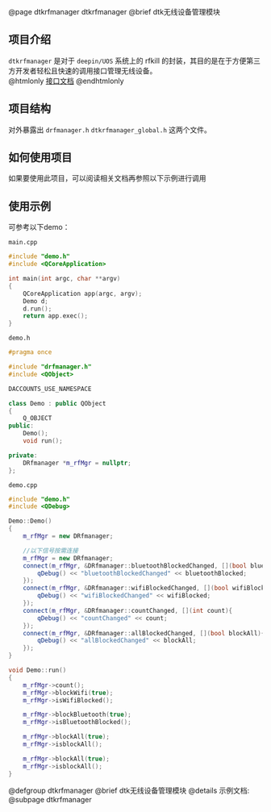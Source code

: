 @page dtkrfmanager dtkrfmanager
@brief dtk无线设备管理模块

## 项目介绍

`dtkrfmanager` 是对于 `deepin/UOS` 系统上的 rfkill 的封装，其目的是在于方便第三方开发者轻松且快速的调用接口管理无线设备。<br>
@htmlonly
<a href="group__dtkrfmanager.html" >接口文档</a>
@endhtmlonly

## 项目结构

对外暴露出 `drfmanager.h` `dtkrfmanager_global.h` 这两个文件。

## 如何使用项目

如果要使用此项目，可以阅读相关文档再参照以下示例进行调用

## 使用示例

可参考以下demo：

`main.cpp`

```cpp
#include "demo.h"
#include <QCoreApplication>

int main(int argc, char **argv)
{
    QCoreApplication app(argc, argv);
    Demo d;
    d.run();
    return app.exec();
}
```

`demo.h`

```cpp
#pragma once

#include "drfmanager.h"
#include <QObject>

DACCOUNTS_USE_NAMESPACE

class Demo : public QObject
{
    Q_OBJECT
public:
    Demo();
    void run();

private:
    DRfmanager *m_rfMgr = nullptr;
};
```

`demo.cpp`

```cpp
#include "demo.h"
#include <QDebug>

Demo::Demo()
{
    m_rfMgr = new DRfmanager;

    //以下信号按需连接
    m_rfMgr = new DRfmanager;
    connect(m_rfMgr, &DRfmanager::bluetoothBlockedChanged, [](bool bluetoothBlocked){
        qDebug() << "bluetoothBlockedChanged" << bluetoothBlocked;
    });
    connect(m_rfMgr, &DRfmanager::wifiBlockedChanged, [](bool wifiBlocked){
        qDebug() << "wifiBlockedChanged" << wifiBlocked;
    });
    connect(m_rfMgr, &DRfmanager::countChanged, [](int count){
        qDebug() << "countChanged" << count;
    });
    connect(m_rfMgr, &DRfmanager::allBlockedChanged, [](bool blockAll){
        qDebug() << "allBlockedChanged" << blockAll;
    });
}

void Demo::run()
{
    m_rfMgr->count();
    m_rfMgr->blockWifi(true);
    m_rfMgr->isWifiBlocked();

    m_rfMgr->blockBluetooth(true);
    m_rfMgr->isBluetoothBlocked();

    m_rfMgr->blockAll(true);
    m_rfMgr->isblockAll();

    m_rfMgr->blockAll(true);
    m_rfMgr->isblockAll();
}
```
@defgroup dtkrfmanager
@brief dtk无线设备管理模块
@details 示例文档:
@subpage dtkrfmanager